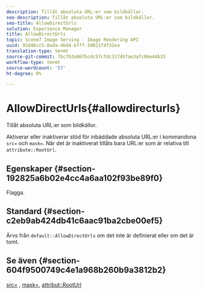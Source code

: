 ```yaml
---
description: Tillåt absoluta URL:er som bildkällor.
seo-description: Tillåt absoluta URL:er som bildkällor.
seo-title: AllowDirectUrls
solution: Experience Manager
title: AllowDirectUrls
topic: Scene7 Image Serving - Image Rendering API
uuid: 91d46cc5-8ada-4bd4-b7ff-3d021f4f32ea
translation-type: tm+mt
source-git-commit: 7bc7b3a86fbcdc57cfdc31745fae3afc06e44b15
workflow-type: tm+mt
source-wordcount: '57'
ht-degree: 0%

---
```



# AllowDirectUrls{#allowdirecturls}

Tillåt absoluta URL:er som bildkällor.

Aktiverar eller inaktiverar stöd för inbäddade absoluta URL:er i kommandona `src=` och `mask=`. När det är inaktiverat tillåts bara URL:er som är relativa till `attribute::RootUrl`.

## Egenskaper {#section-192825a6b02e4cc4a6aa102f93be89f0}

Flagga.

## Standard {#section-c2eb9ab424db41c6aac91ba2cbe00ef5}

Ärvs från `default::AllowDirectUrls` om det inte är definierat eller om det är tomt.

## Se även {#section-604f9500749c4e1a968b260b9a3812b2}

[src=](../../../../../is-api/http-ref/image-serving-api-ref/c-http-protocol-reference/c-command-reference/r-src.md#reference-f6506637778c4c69bf106a7924a91ab1) ,  [mask=](../../../../../is-api/http-ref/image-serving-api-ref/c-http-protocol-reference/c-command-reference/r-mask.md#reference-922254e027404fb890b850e2723ee06e),  [attribut::RootUrl](../../../../../is-api/image-catalog/image-serving-api-ref/c-image-catalog-reference/c-attributes-reference/r-rooturl.md#reference-3b0e43881020409cbe642366913cf137)
